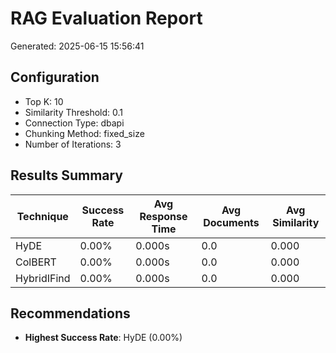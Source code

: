 # RAG Evaluation Report
Generated: 2025-06-15 15:56:41

## Configuration
- Top K: 10
- Similarity Threshold: 0.1
- Connection Type: dbapi
- Chunking Method: fixed_size
- Number of Iterations: 3

## Results Summary

| Technique | Success Rate | Avg Response Time | Avg Documents | Avg Similarity |
|-----------|--------------|-------------------|---------------|----------------|
| HyDE | 0.00% | 0.000s | 0.0 | 0.000 |
| ColBERT | 0.00% | 0.000s | 0.0 | 0.000 |
| HybridIFind | 0.00% | 0.000s | 0.0 | 0.000 |

## Recommendations

- **Highest Success Rate**: HyDE (0.00%)